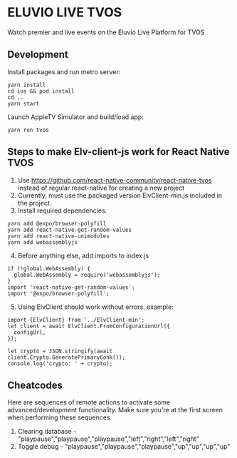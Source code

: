 # ELUVIO LIVE TVOS

Watch premier and live events on the Eluvio Live Platform for TVOS

## Development

Install packages and run metro server:

```
yarn install
cd ios && pod install
cd ..
yarn start
```

Launch AppleTV Simulator and build/load app:

```
yarn run tvos
```

## Steps to make Elv-client-js work for React Native TVOS

1. Use https://github.com/react-native-community/react-native-tvos instead of regular react-native for creating a new project
2. Currently, must use the packaged version ElvClient-min.js included in the project.
3. Install required dependencies.

```
yarn add @expo/browser-polyfill
yarn add react-native-get-random-values
yarn add react-native-unimodules
yarn add webassemblyjs
```

4. Before anything else, add imports to index.js

```
if (!global.WebAssembly) {
  global.WebAssembly = require('webassemblyjs');
}
import 'react-native-get-random-values';
import '@expo/browser-polyfill';
```

5. Using ElvClient should work without errors. example:

```
import {ElvClient} from '../ElvClient-min';
let client = await ElvClient.FromConfigurationUrl({
  configUrl,
});

let crypto = JSON.stringify(await client.Crypto.GeneratePrimaryConk());
console.log('crypto: ' + crypto);
```

## Cheatcodes

Here are sequences of remote actions to activate some advanced/development functionality. Make sure you're at the first screen when performing these sequences.

1. Clearing database - "playpause","playpause","playpause","left","right","left","right"
2. Toggle debug - "playpause","playpause","playpause","up","up","up","up"

